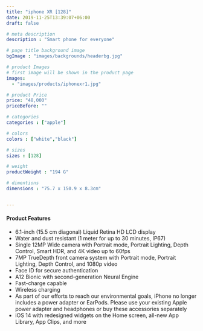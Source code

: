 ```yaml
---
title: "iphone XR [128]"
date: 2019-11-25T13:39:07+06:00
draft: false

# meta description
description : "Smart phone for everyone"

# page title background image
bgImage : "images/backgrounds/headerbg.jpg"

# product Images
# first image will be shown in the product page
images:
  - "images/products/iphonexr1.jpg"

# product Price
price: "48,000"
priceBefore: ""

# categories
categories : ["apple"]

# colors 
colors : ["white","black"]

# sizes
sizes : [128]

# weight
productWeight : "194 G"

# dimentions
dimensions : "75.7 x 150.9 x 8.3cm"


---
```



#### Product Features

* 6.1-inch (15.5 cm diagonal) Liquid Retina HD LCD display
* Water and dust resistant (1 meter for up to 30 minutes, IP67)
* Single 12MP Wide camera with Portrait mode, Portrait Lighting, Depth Control, Smart HDR, and 4K video up to 60fps
* 7MP TrueDepth front camera system with Portrait mode, Portrait Lighting, Depth Control, and 1080p video
* Face ID for secure authentication
* A12 Bionic with second-generation Neural Engine
* Fast-charge capable
* Wireless charging
* As part of our efforts to reach our environmental goals, iPhone no longer includes a power adapter or EarPods. Please use your existing Apple power adapter and headphones or buy these accessories separately
* iOS 14 with redesigned widgets on the Home screen, all-new App Library, App Clips, and more